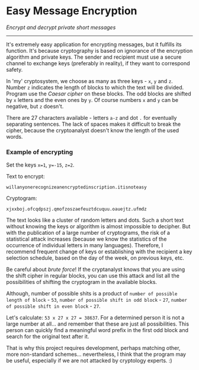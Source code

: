 # Easy Message Encryption
*Encrypt and decrypt private short messages*
________
It's extremely easy application for encrypting messages, but it fulfills its function. It's because cryptography is based on ignorance of the encryption algorithm and private keys. The sender and recipient must use a secure channel to exchange keys (preferably in reality), if they want to correspond safety.

In 'my' cryptosystem, we choose as many as three keys - `x`, `y` and `z`. Number `z` indicates the length of blocks to which the text will be divided. Program use the *Caesar cipher* on these blocks. The odd blocks are shifted by `x` letters and the even ones by `y`. Of course numbers `x` and `y` can be negative, but `z` doesn't.

There are 27 characters available - letters `a-z` and dot `.` for eventually separating sentences. The lack of spaces makes it difficult to break the cipher, because the cryptoanalyst doesn't know the length of the used words.

### Example of encrypting
Set the keys `x=1`, `y=-15`, `z=2`.

Text to encrypt:
```
willanyonerecognizeanencryptedinscription.itisnoteasy
```
Cryptogram:
```
xjxxboj.ofcqdpszj.qmofzoszaefeuztdcuquu.oauejtz.ufmdz
```
The text looks like a cluster of random letters and dots. Such a short text without knowing the keys or algorithm is almost impossible to decipher. But with the publication of a large number of cryptograms, the risk of a statistical attack increases (because we know the statistics of the occurrence of individual letters in many languages). Therefore, I recommend frequent change of keys or establishing with the recipient a key selection schedule, based on the day of the week, on previous keys, etc.

Be careful about *brute force*! If the cryptanalyst knows that you are using the shift cipher in regular blocks, you can use this attack and list all the possibilities of shifting the cryptogram in the available blocks.

Although, number of possible shits is a product of `number of possible length of block` - `53`, `number of possible shift in odd block` - `27`, `number of possible shift in even block` - `27`.

Let's calculate: `53 x 27 x 27 = 38637`. For a determined person it is not a large number at all... and remember that these are just all possibilities. This person can quickly find a meaningful word prefix in the first odd block and search for the original text after it.

That is why this project requires development, perhaps matching other, more non-standard schemes... nevertheless, I think that the program may be useful, especially if we are not attacked by cryptology experts. :)
